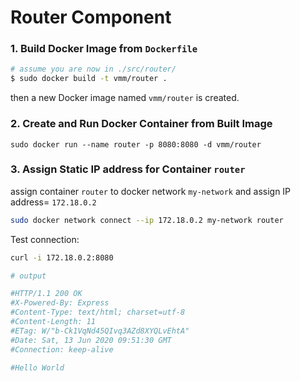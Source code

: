 # Router Component

### 1. Build Docker Image from `Dockerfile`

```bash
# assume you are now in ./src/router/
$ sudo docker build -t vmm/router .
```

then a new Docker image named `vmm/router` is created.

### 2. Create and Run Docker Container from Built Image

```
sudo docker run --name router -p 8080:8080 -d vmm/router
```

### 3. Assign Static IP address for Container `router`

assign container `router` to docker network `my-network` and assign IP address= `172.18.0.2`

```bash
sudo docker network connect --ip 172.18.0.2 my-network router
```

Test connection:
```bash
curl -i 172.18.0.2:8080

# output

#HTTP/1.1 200 OK
#X-Powered-By: Express
#Content-Type: text/html; charset=utf-8
#Content-Length: 11
#ETag: W/"b-Ck1VqNd45QIvq3AZd8XYQLvEhtA"
#Date: Sat, 13 Jun 2020 09:51:30 GMT
#Connection: keep-alive

#Hello World
```

